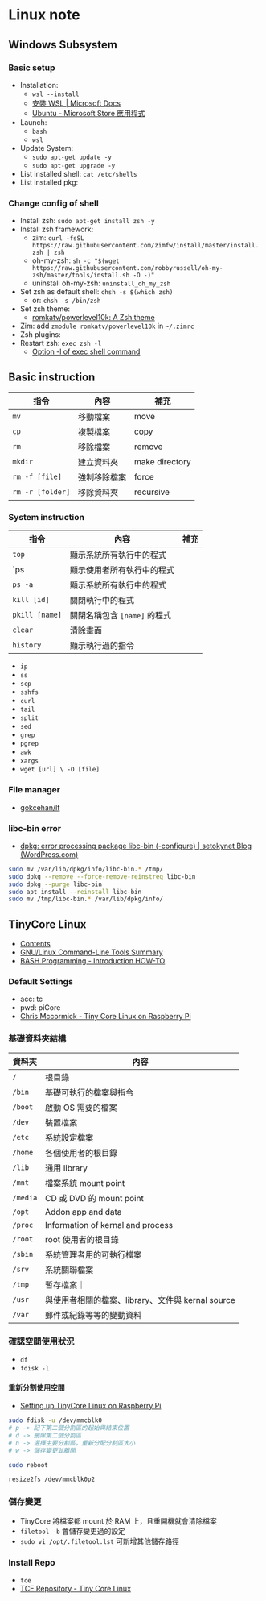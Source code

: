# Linux note

## Windows Subsystem

### Basic setup

- Installation:
  - `wsl --install`
  - [安裝 WSL | Microsoft Docs](https://docs.microsoft.com/zh-tw/windows/wsl/install)
  - [Ubuntu - Microsoft Store 應用程式](https://apps.microsoft.com/store/detail/ubuntu/9PDXGNCFSCZV?hl=zh-tw&gl=TW)
- Launch:
  - `bash`
  - `wsl`
- Update System:
  - `sudo apt-get update -y`
  - `sudo apt-get upgrade -y`
- List installed shell: `cat /etc/shells`
- List installed pkg:

### Change config of shell

- Install zsh: `sudo apt-get install zsh -y`
- Install zsh framework:
  - zim: `curl -fsSL https://raw.githubusercontent.com/zimfw/install/master/install.zsh | zsh`
  - oh-my-zsh: `sh -c "$(wget https://raw.githubusercontent.com/robbyrussell/oh-my-zsh/master/tools/install.sh -O -)"`
  - uninstall oh-my-zsh: `uninstall_oh_my_zsh`
- Set zsh as default shell: `chsh -s $(which zsh)`
  - or: `chsh -s /bin/zsh`
- Set zsh theme:
  - [romkatv/powerlevel10k: A Zsh theme](https://github.com/romkatv/powerlevel10k)
- Zim: add `zmodule romkatv/powerlevel10k` in `~/.zimrc`
- Zsh plugins:
- Restart zsh: `exec zsh -l`
  - [Option -l of exec shell command](https://stackoverflow.com/questions/39972978/option-l-of-exec-shell-command)

## Basic instruction

| 指令             | 內容         | 補充           |
| ---------------- | ------------ | -------------- |
| `mv`             | 移動檔案     | move           |
| `cp`             | 複製檔案     | copy           |
| `rm`             | 移除檔案     | remove         |
| `mkdir`          | 建立資料夾   | make directory |
| `rm -f [file]`   | 強制移除檔案 | force          |
| `rm -r [folder]` | 移除資料夾   | recursive      |

### System instruction

| 指令           | 內容                         | 補充 |
| -------------- | ---------------------------- | ---- |
| `top`          | 顯示系統所有執行中的程式     |      |
| `ps            | 顯示使用者所有執行中的程式   |      |
| `ps -a`        | 顯示系統所有執行中的程式     |      |
| `kill [id]`    | 關閉執行中的程式             |      |
| `pkill [name]` | 關閉名稱包含 `[name]` 的程式 |      |
| `clear`        | 清除畫面                     |      |
| `history`      | 顯示執行過的指令             |      |

- `ip`
- `ss`
- `scp`
- `sshfs`
- `curl`
- `tail`
- `split`
- `sed`
- `grep`
- `pgrep`
- `awk`
- `xargs`
- `wget [url] \ -O [file]`

### File manager

- [gokcehan/lf](https://github.com/gokcehan/lf/releases)

### libc-bin error

- [dpkg: error processing package libc-bin (-configure) | setokynet Blog (WordPress.com)](https://setokynet.wordpress.com/2021/12/12/dpkg-error-processing-package-libc-bin-configure/)

```bash
sudo mv /var/lib/dpkg/info/libc-bin.* /tmp/
sudo dpkg --remove --force-remove-reinstreq libc-bin
sudo dpkg --purge libc-bin
sudo apt install --reinstall libc-bin
sudo mv /tmp/libc-bin.* /var/lib/dpkg/info/
```

## TinyCore Linux

- [Contents](https://dywang.csie.cyut.edu.tw/dywang/linuxSystem/node1.html)
- [GNU/Linux Command-Line Tools Summary](https://tldp.org/LDP/GNU-Linux-Tools-Summary/html/index.html)
- [BASH Programming - Introduction HOW-TO](https://tldp.org/HOWTO/Bash-Prog-Intro-HOWTO.html)

### Default Settings

- acc: tc
- pwd: piCore
- [Chris Mccormick - Tiny Core Linux on Raspberry Pi](https://mccormick.cx/news/entries/tiny-core-linux-on-raspberry-pi)

### 基礎資料夾結構

| 資料夾   | 內容                                              |
| -------- | ------------------------------------------------- |
| `/`      | 根目錄                                            |
| `/bin`   | 基礎可執行的檔案與指令                            |
| `/boot`  | 啟動 OS 需要的檔案                                |
| `/dev`   | 裝置檔案                                          |
| `/etc`   | 系統設定檔案                                      |
| `/home`  | 各個使用者的根目錄                                |
| `/lib`   | 通用 library                                      |
| `/mnt`   | 檔案系統 mount point                              |
| `/media` | CD 或 DVD 的 mount point                          |
| `/opt`   | Addon app and data                                |
| `/proc`  | Information of kernal and process                 |
| `/root`  | root 使用者的根目錄                               |
| `/sbin`  | 系統管理者用的可執行檔案                          |
| `/srv`   | 系統關聯檔案                                      |
| `/tmp`   | 暫存檔案｜                                        |
| `/usr`   | 與使用者相關的檔案、library、文件與 kernal source |
| `/var`   | 郵件或紀錄等等的變動資料                          |

### 確認空間使用狀況

- `df`
- `fdisk -l`

#### 重新分割使用空間

- [Setting up TinyCore Linux on Raspberry Pi](https://chipnetics.com/tutorials/tinycore-raspberry-pi/)

```bash
sudo fdisk -u /dev/mmcblk0
# p -> 記下第二個分割區的起始與結束位置
# d -> 刪除第二個分割區
# n -> 選擇主要分割區，重新分配分割區大小
# w -> 儲存變更並離開

sudo reboot

resize2fs /dev/mmcblk0p2
```

### 儲存變更

- TinyCore 將檔案都 mount 於 RAM 上，且重開機就會清除檔案
- `filetool -b` 會儲存變更過的設定
- `sudo vi /opt/.filetool.lst` 可新增其他儲存路徑

### Install Repo

- `tce`
- [TCE Repository - Tiny Core Linux](http://distro.ibiblio.org/tinycorelinux/tce.html)
